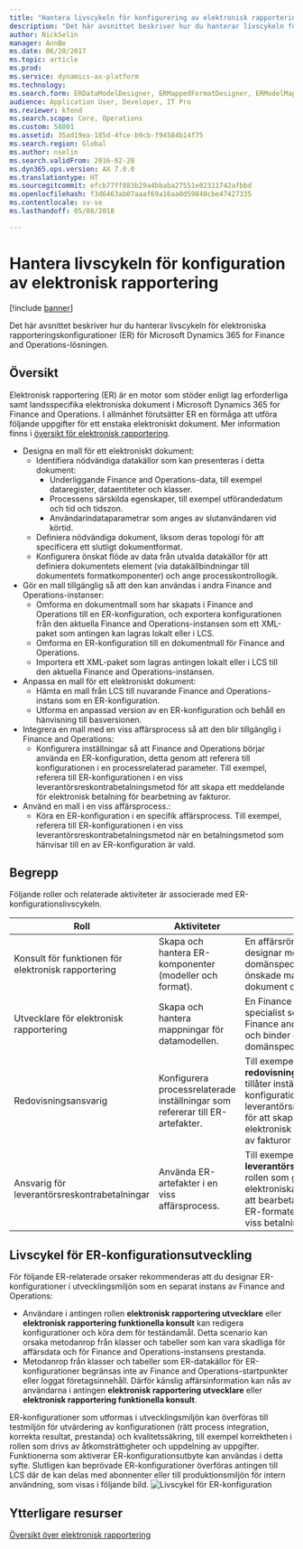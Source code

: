 ```yaml
---
title: "Hantera livscykeln för konfigurering av elektronisk rapportering"
description: "Det här avsnittet beskriver hur du hanterar livscykeln för elektroniska rapporteringskonfigurationer (ER) för Microsoft Dynamics 365 for Finance and Operations-lösningen."
author: NickSelin
manager: AnnBe
ms.date: 06/20/2017
ms.topic: article
ms.prod: 
ms.service: dynamics-ax-platform
ms.technology: 
ms.search.form: ERDataModelDesigner, ERMappedFormatDesigner, ERModelMappingDesigner, ERModelMappingTable, ERSolutionImport, ERSolutionTable, ERVendorTable, ERWorkspace
audience: Application User, Developer, IT Pro
ms.reviewer: kfend
ms.search.scope: Core, Operations
ms.custom: 58801
ms.assetid: 35ad19ea-185d-4fce-b9cb-f94584b14f75
ms.search.region: Global
ms.author: nselin
ms.search.validFrom: 2016-02-28
ms.dyn365.ops.version: AX 7.0.0
ms.translationtype: HT
ms.sourcegitcommit: efcb77ff883b29a4bbaba27551e02311742afbbd
ms.openlocfilehash: f3d6463ab07aaaf69a16aa0d59840cbe47427335
ms.contentlocale: sv-se
ms.lasthandoff: 05/08/2018

---
```


# <a name="manage-the-electronic-reporting-configuration-lifecycle"></a>Hantera livscykeln för konfiguration av elektronisk rapportering

[!include [banner](../includes/banner.md)]

Det här avsnittet beskriver hur du hanterar livscykeln för elektroniska rapporteringskonfigurationer (ER) för Microsoft Dynamics 365 for Finance and Operations-lösningen.

<a name="overview"></a>Översikt
--------

Elektronisk rapportering (ER) är en motor som stöder enligt lag erforderliga samt landsspecifika elektroniska dokument i Microsoft Dynamics 365 for Finance and Operations. I allmänhet förutsätter ER en förmåga att utföra följande uppgifter för ett enstaka elektroniskt dokument. Mer information finns i [översikt för elektronisk rapportering](general-electronic-reporting.md).

-   Designa en mall för ett elektroniskt dokument:
    -   Identifiera nödvändiga datakällor som kan presenteras i detta dokument:
        -   Underliggande Finance and Operations-data, till exempel dataregister, dataentiteter och klasser.
        -   Processens särskilda egenskaper, till exempel utförandedatum och tid och tidszon.
        -   Användarindataparametrar som anges av slutanvändaren vid körtid.
    -   Definiera nödvändiga dokument, liksom deras topologi för att specificera ett slutligt dokumentformat.
    -   Konfigurera önskat flöde av data från utvalda datakällor för att definiera dokumentets element (via datakällbindningar till dokumentets formatkomponenter) och ange processkontrollogik.
-   Gör en mall tillgänglig så att den kan användas i andra Finance and Operations-instanser:
    -   Omforma en dokumentmall som har skapats i Finance and Operations till en ER-konfiguration, och exportera konfigurationen från den aktuella Finance and Operations-instansen som ett XML-paket som antingen kan lagras lokalt eller i LCS.
    -   Omforma en ER-konfiguration till en dokumentmall för Finance and Operations.
    -   Importera ett XML-paket som lagras antingen lokalt eller i LCS till den aktuella Finance and Operations-instansen.
-   Anpassa en mall för ett elektroniskt dokument:
    -   Hämta en mall från LCS till nuvarande Finance and Operations-instans som en ER-konfiguration.
    -   Utforma en anpassad version av en ER-konfiguration och behåll en hänvisning till basversionen.
-   Integrera en mall med en viss affärsprocess så att den blir tillgänglig i Finance and Operations:
    -   Konfigurera inställningar så att Finance and Operations börjar använda en ER-konfiguration, detta genom att referera till konfigurationen i en processrelaterad parameter. Till exempel, referera till ER-konfigurationen i en viss leverantörsreskontrabetalningsmetod för att skapa ett meddelande för elektronisk betalning för bearbetning av fakturor.
-   Använd en mall i en viss affärsprocess.:
    -   Köra en ER-konfiguration i en specifik affärsprocess. Till exempel, referera till ER-konfigurationen i en viss leverantörsreskontrabetalningsmetod när en betalningsmetod som hänvisar till en av ER-konfiguration är vald.

## <a name="concepts"></a>Begrepp
Följande roller och relaterade aktiviteter är associerade med ER-konfigurationslivscykeln.

| Roll                                       | Aktiviteter                                                      | beskrivning                                                                                                                                                                                                                  |
|--------------------------------------------|-----------------------------------------------------------------|------------------------------------------------------------------------------------------------------------------------------------------------------------------------------------------------------------------------------|
| Konsult för funktionen för elektronisk rapportering | Skapa och hantera ER-komponenter (modeller och format).           | En affärsrörelsemänniska som designar modeller för ER-domänspecifika data, utformar önskade mallar för elektroniska dokument och binder dem.                                                                           |
| Utvecklare för elektronisk rapportering             | Skapa och hantera mappningar för datamodellen.                          | En Finance and Operations-specialist som väljer önskade Finance and Operations-datakällor och binder dem till ER-domänspecifika datamodeller.                                                                 |
| Redovisningsansvarig                      | Konfigurera processrelaterade inställningar som refererar till ER-artefakter. | Till exempel, en **redovisningsansvarig**-roll som tillåter inställningarna för en ER-konfiguration att användas i en viss leverantörsreskontrabetalningsmetod för att skapa ett meddelande för elektronisk betalning för bearbetning av fakturor |
| Ansvarig för leverantörsreskontrabetalningar            | Använda ER-artefakter i en viss affärsprocess.                | Till exempel, **Ansvarig för leverantörsreskontrabetalningar**-rollen som gör att meddelanden för elektroniska betalningar skapas för att bearbeta fakturor som baseras på ER-formatet som konfigureras för en viss betalningsmetod.           |

## <a name="er-configuration-development-lifecycle"></a>Livscykel för ER-konfigurationsutveckling
För följande ER-relaterade orsaker rekommenderas att du designar ER-konfigurationer i utvecklingsmiljön som en separat instans av Finance and Operations:

-   Användare i antingen rollen **elektronisk rapportering utvecklare** eller **elektronisk rapportering funktionella konsult** kan redigera konfigurationer och köra dem för teständamål. Detta scenario kan orsaka metodanrop från klasser och tabeller som kan vara skadliga för affärsdata och för Finance and Operations-instansens prestanda.
-   Metodanrop från klasser och tabeller som ER-datakällor för ER-konfigurationer begränsas inte av Finance and Operations-startpunkter eller loggat företagsinnehåll. Därför känslig affärsinformation kan nås av användarna i antingen **elektronisk rapportering utvecklare** eller **elektronisk rapportering funktionella konsult**.

ER-konfigurationer som utformas i utvecklingsmiljön kan överföras till testmiljön för utvärdering av konfigurationen (rätt process integration, korrekta resultat, prestanda) och kvalitetssäkring, till exempel korrektheten i rollen som drivs av åtkomsträttigheter och uppdelning av uppgifter. Funktionerna som aktiverar ER-konfigurationsutbyte kan användas i detta syfte. Slutligen kan beprövade ER-konfigurationer överföras antingen till LCS där de kan delas med abonnenter eller till produktionsmiljön för intern användning, som visas i följande bild. ![Livscykel för ER-konfiguration](./media/ger-configuration-lifecycle.png)

<a name="additional-resources"></a>Ytterligare resurser
--------

[Översikt över elektronisk rapportering](general-electronic-reporting.md)




